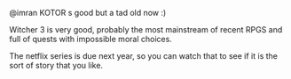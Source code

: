 @imran KOTOR s good but a tad old now :)

Witcher 3 is very good, probably the most mainstream of recent RPGS and full of quests with impossible moral choices.

The netflix series is due next year, so you can watch that to see if it is the sort of story that you like.